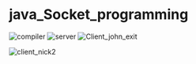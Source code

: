 # java_Socket_programming
![compiler](https://github.com/ab-dereje/java_Socket_programming/assets/123294954/0762bf44-83fc-4466-bd81-0d4e4021ce80)
![server](https://github.com/ab-dereje/java_Socket_programming/assets/123294954/f844ec1f-43da-460a-9647-910012ae471f)
![Client_john_exit](https://github.com/ab-dereje/java_Socket_programming/assets/123294954/d09b1037-bb92-4b45-99b9-4cde0468f670)

![client_nick2](https://github.com/ab-dereje/java_Socket_programming/assets/123294954/8e114b69-e925-4878-887c-014906e333fc)
